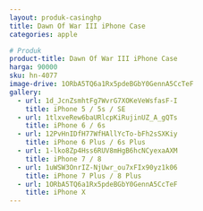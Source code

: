 ```yaml
---
layout: produk-casinghp
title: Dawn Of War III iPhone Case
categories: apple

# Produk
product-title: Dawn Of War III iPhone Case
harga: 90000
sku: hn-4077
image-drive: 1ORbA5TQ6a1Rx5pdeBGbY0GennA5CcTeF
gallery:
  - url: 1d_JcnZsmhtFg7WvrG7XOKeVeWsfasF-I
    title: iPhone 5 / 5s / SE
  - url: 1tlxveRew6baURlcpKiRujinUZ_A_gQTs
    title: iPhone 6 / 6s
  - url: 12PvHnIDfH77WfHAllYcTo-bFh2sSXKiy
    title: iPhone 6 Plus / 6s Plus
  - url: 1-lko8Zp4Hss6RUV8mHgB6hcNCyexaAXM
    title: iPhone 7 / 8
  - url: 1uWSW3OnrIZ-NjUwr_ou7xFIx90yz1k06
    title: iPhone 7 Plus / 8 Plus
  - url: 1ORbA5TQ6a1Rx5pdeBGbY0GennA5CcTeF
    title: iPhone X
---
```

